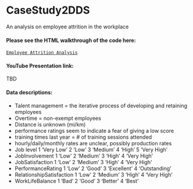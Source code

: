 # CaseStudy2DDS
An analysis on employee attrition in the workplace

#### Please see the HTML walkthrough of the code here:
[`Employee Attrition Analysis`](https://dustinbracy.github.io/CaseStudy2DDS/index.html)

#### YouTube Presentation link:
TBD

#### Data descriptions:
* Talent management = the iterative process of developing and retaining employees
* Overtime = non-exempt employees
* Distance is unknown (mi/km)
* performance ratings seem to indicate a fear of giving a low score
* training times last year = # of training sessions attended
* hourly/daily/monthly rates are unclear, possibly production rates
* Job level
1 ‘Very Low’ 2 ‘Low’ 3 ‘Medium’ 4 ‘High’ 5 ‘Very High’
* JobInvolvement
1 ‘Low’ 2 ‘Medium’ 3 ‘High’ 4 ‘Very High’
* JobSatisfaction
1 ‘Low’ 2 ‘Medium’ 3 ‘High’ 4 ‘Very High’
* PerformanceRating
1 ‘Low’ 2 ‘Good’ 3 ‘Excellent’ 4 ‘Outstanding’
* RelationshipSatisfaction
1 ‘Low’ 2 ‘Medium’ 3 ‘High’ 4 ‘Very High’
* WorkLifeBalance
1 ‘Bad’ 2 ‘Good’ 3 ‘Better’ 4 ‘Best’